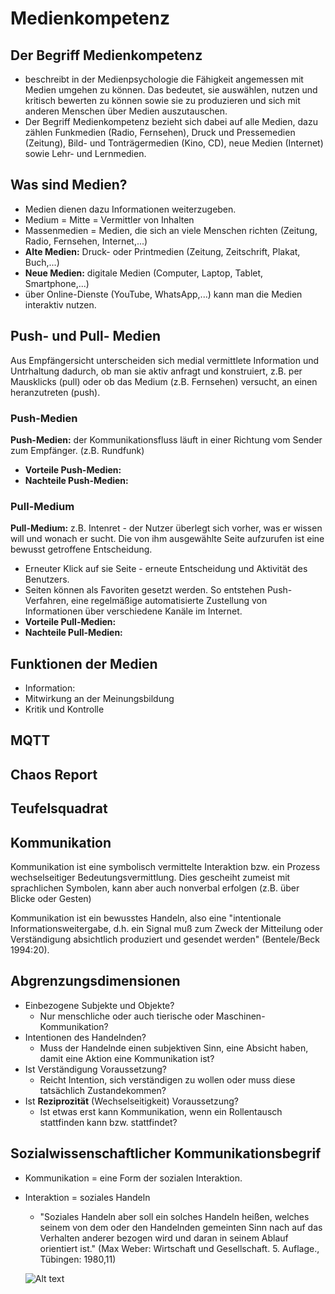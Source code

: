 # Medienkompetenz
## Der Begriff Medienkompetenz
+ beschreibt in der Medienpsychologie die Fähigkeit angemessen mit Medien umgehen zu können. Das bedeutet, sie auswählen, nutzen und kritisch bewerten zu können sowie sie zu produzieren und sich mit anderen Menschen über Medien auszutauschen.
+ Der Begriff Medienkompetenz bezieht sich dabei auf alle Medien, dazu zählen Funkmedien (Radio, Fernsehen), Druck und Pressemedien (Zeitung), Bild- und Tonträgermedien (Kino, CD), neue Medien (Internet) sowie Lehr- und Lernmedien.

## Was sind Medien?
+ Medien dienen dazu Informationen weiterzugeben.
+ Medium = Mitte = Vermittler von Inhalten
+ Massenmedien = Medien, die sich an viele Menschen richten (Zeitung, Radio, Fernsehen, Internet,...)
+ **Alte Medien:** Druck- oder Printmedien (Zeitung, Zeitschrift, Plakat, Buch,...)
+ **Neue Medien:** digitale Medien (Computer, Laptop, Tablet, Smartphone,...)
+ über Online-Dienste (YouTube, WhatsApp,...) kann man die Medien interaktiv nutzen.

## Push- und Pull- Medien
Aus Empfängersicht unterscheiden sich medial vermittlete Information und Untrhaltung dadurch, ob man sie aktiv anfragt und konstruiert, z.B. per Mausklicks (pull) oder ob das Medium (z.B. Fernsehen) versucht, an einen heranzutreten (push).

### Push-Medien
**Push-Medien:** der Kommunikationsfluss läuft in einer Richtung vom Sender zum Empfänger. (z.B. Rundfunk)
+ **Vorteile Push-Medien:**
+ **Nachteile Push-Medien:**

### Pull-Medium
**Pull-Medium:** z.B. Intenret - der Nutzer überlegt sich vorher, was er wissen will und wonach er sucht. Die von ihm ausgewählte
Seite aufzurufen ist eine bewusst getroffene Entscheidung.
+ Erneuter Klick auf sie Seite - erneute Entscheidung und Aktivität des Benutzers.
+ Seiten können als Favoriten gesetzt werden. So entstehen Push-Verfahren, eine regelmäßige automatisierte Zustellung von Informationen über verschiedene Kanäle im Internet.
+ **Vorteile Pull-Medien:**
+ **Nachteile Pull-Medien:**

## Funktionen der Medien
+ Information:
+ Mitwirkung an der Meinungsbildung
+ Kritik und Kontrolle

## MQTT
## Chaos Report
## Teufelsquadrat

## Kommunikation
Kommunikation ist eine symbolisch vermittelte Interaktion bzw. ein Prozess wechselseitiger Bedeutungsvermittlung. Dies gescheiht zumeist mit sprachlichen Symbolen, kann aber auch nonverbal erfolgen (z.B. über Blicke oder Gesten)

Kommunikation ist ein bewusstes Handeln, also eine "intentionale Informationsweitergabe, d.h. ein Signal muß zum Zweck der Mitteilung oder Verständigung absichtlich produziert und gesendet werden" (Bentele/Beck 1994:20).

## Abgrenzungsdimensionen
+ Einbezogene Subjekte und Objekte?
    + Nur menschliche oder auch tierische oder Maschinen-Kommunikation?
+ Intentionen des Handelnden?
    + Muss der Handelnde einen subjektiven Sinn, eine Absicht haben, damit eine Aktion eine Kommunikation ist?
+ Ist Verständigung Voraussetzung?
    + Reicht Intention, sich verständigen zu wollen oder muss diese tatsächlich Zustandekommen?
+ Ist **Reziprozität** (Wechselseitigkeit) Voraussetzung?
    + Ist etwas erst kann Kommunikation, wenn ein Rollentausch stattfinden kann bzw. stattfindet?

## Sozialwissenschaftlicher Kommunikationsbegrif
+ Kommunikation = eine Form der sozialen Interaktion.
+ Interaktion = soziales Handeln
    + "Soziales Handeln aber soll ein solches Handeln heißen, welches seinem von dem oder den Handelnden gemeinten Sinn nach auf das Verhalten anderer bezogen wird und daran in seinem Ablauf orientiert ist." (Max Weber: Wirtschaft und Gesellschaft. 5. Auflage., Tübingen: 1980,11)
    
    ![Alt text](../img/sozialekommunikation.png)